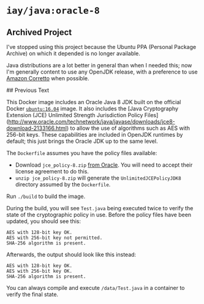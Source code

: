 # `iay/java:oracle-8`

## Archived Project

I've stopped using this project because the Ubuntu PPA (Personal Package
Archive) on which it depended is no longer available.

Java distributions are a lot better in general than when I needed this; now
I'm generally content to use any OpenJDK release, with a preference to use
[Amazon Corretto](https://aws.amazon.com/corretto/) when possible.

## Previous Text

This Docker image includes an Oracle Java 8 JDK built on the official Docker
[`ubuntu:16.04`](https://registry.hub.docker.com/_/ubuntu/) image. It also includes
the [Java Cryptography Extension (JCE) Unlimited Strength Jurisdiction Policy Files]
(http://www.oracle.com/technetwork/java/javase/downloads/jce8-download-2133166.html)
to allow the use of algorithms such as AES with 256-bit keys. These capabilities are
included in OpenJDK runtimes by default; this just brings the Oracle JDK up to the
same level.

The `Dockerfile` assumes you have the policy files available:

* Download `jce_policy-8.zip` [from Oracle](http://www.oracle.com/technetwork/java/javase/downloads/jce8-download-2133166.html).
You will need to accept their license agreement to do this.
* `unzip jce_policy-8.zip` will generate the `UnlimitedJCEPolicyJDK8`
directory assumed by the `Dockerfile`.

Run `./build` to build the image.

During the build, you will see `Test.java` being executed twice to verify the
state of the cryptographic policy in use. Before the policy files have
been updated, you should see this:

    AES with 128-bit key OK.
    AES with 256-bit key not permitted.
    SHA-256 algorithm is present.

Afterwards, the output should look like this instead:

    AES with 128-bit key OK.
    AES with 256-bit key OK.
    SHA-256 algorithm is present.

You can always compile and execute `/data/Test.java` in a container to verify
the final state.
